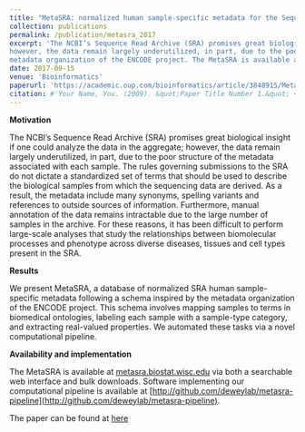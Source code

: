 ```yaml
---
title: "MetaSRA: normalized human sample-specific metadata for the Sequence Read Archive"
collection: publications
permalink: /publication/metasra_2017
excerpt: 'The NCBI’s Sequence Read Archive (SRA) promises great biological insight if one could analyze the data in the aggregate; 
however, the data remain largely underutilized, in part, due to the poor structure of the metadata associated with each sample. We present MetaSRA, a database of normalized SRA human sample-specific metadata following a schema inspired by the 
metadata organization of the ENCODE project. The MetaSRA is available at metasra.biostat.wisc.edu <metasra.biostat.wisc.edu> via both a searchable web interface and bulk downloads.'
date: 2017-09-15
venue: 'Bioinformatics'
paperurl: 'https://academic.oup.com/bioinformatics/article/3848915/MetaSRA-normalized-human-sample-specific-metadata'
citation: #'Your Name, You. (2009). &quot;Paper Title Number 1.&quot; <i>Journal 1</i>. 1(1).'
---
```


**Motivation**

The NCBI’s Sequence Read Archive (SRA) promises great biological insight if one could analyze the data in the aggregate; however, the data remain largely underutilized, in part, due to the poor structure of the metadata associated with each sample. The rules governing submissions to the SRA do not dictate a standardized set of terms that should be used to describe the biological samples from which the sequencing data are derived. As a result, the metadata include many synonyms, spelling variants and references to outside sources of information. Furthermore, manual annotation of the data remains intractable due to the large number of samples in the archive. For these reasons, it has been difficult to perform large-scale analyses that study the relationships between biomolecular processes and phenotype across diverse diseases, tissues and cell types present in the SRA.

**Results**

We present MetaSRA, a database of normalized SRA human sample-specific metadata following a schema inspired by the metadata organization of the ENCODE project. This schema involves mapping samples to terms in biomedical ontologies, labeling each sample with a sample-type category, and extracting real-valued properties. We automated these tasks via a novel computational pipeline.

**Availability and implementation**

The MetaSRA is available at [metasra.biostat.wisc.edu](http://metasra.biostat.wisc.edu) via both a searchable web interface and bulk downloads. Software implementing our computational pipeline is available at [http://github.com/deweylab/metasra-pipeline](http://github.com/deweylab/metasra-pipeline).

The paper can be found at [here](https://academic.oup.com/bioinformatics/article/3848915/MetaSRA-normalized-human-sample-specific-metadata)
